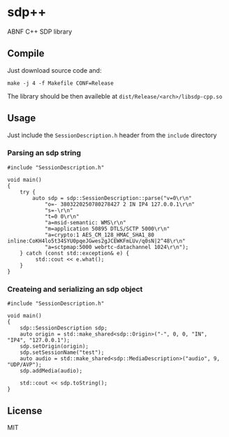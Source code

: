 # sdp++
ABNF C++ SDP library

## Compile

Just download source code and:
```
make -j 4 -f Makefile CONF=Release
```

The library should be then availeble at `dist/Release/<arch>/libsdp-cpp.so`

## Usage 

Just include the `SessionDescription.h`  header from the `include` directory

### Parsing an sdp string
```
#include "SessionDescription.h"

void main()
{
	try {
		auto sdp = sdp::SessionDescription::parse("v=0\r\n"
			"o=- 3803220250780278427 2 IN IP4 127.0.0.1\r\n"
			"s=-\r\n"
			"t=0 0\r\n"
			"a=msid-semantic: WMS\r\n"
			"m=application 50895 DTLS/SCTP 5000\r\n"
			"a=crypto:1 AES_CM_128_HMAC_SHA1_80 inline:CoKH4lo5t34SYU0pqeJGwes2gJCEWKFmLUv/q0sN|2^48\r\n"
			"a=sctpmap:5000 webrtc-datachannel 1024\r\n");
	} catch (const std::exception& e) { 
	     std::cout << e.what();
	}
}
```

### Createing and serializing an sdp object
```
#include "SessionDescription.h"

void main()
{
	sdp::SessionDescription sdp;
	auto origin = std::make_shared<sdp::Origin>("-", 0, 0, "IN", "IP4", "127.0.0.1");
	sdp.setOrigin(origin);
	sdp.setSessionName("test");
	auto audio = std::make_shared<sdp::MediaDescription>("audio", 9, "UDP/AVP");
	sdp.addMedia(audio);

	std::cout << sdp.toString();
}
```

## License
MIT

